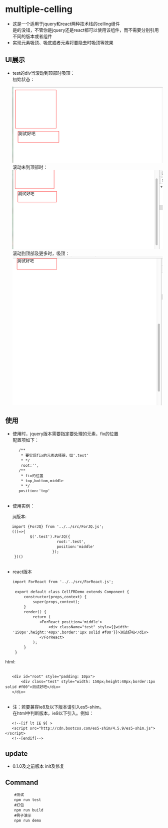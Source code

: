 # multiple-celling

-	这是一个适用于jquery和react两种技术栈的celling组件     
	是的没错，不管你是jquery还是react都可以使用该组件，而不需要分别引用不同的版本或者组件
-	实现元素吸顶、吸底或者元素将要隐去时吸顶等效果	  
  
## UI展示
 - test的div当滚动到顶部时吸顶：    
    初始状态：  
       
   <img src="./img/fix1.png" />      
   滚动未到顶部时：     
   
   <img src="./img/fix2.png" />       
   滚动到顶部及更多时，吸顶：  
   
   <img src="./img/fix3.png" />

## 使用

-	使用时，jquery版本需要指定要处理的元素，fix的位置     
	配置项如下：
 
 ```
       /**
        * 要实现fix的元素选择器，如'.test'
        * */
        root:'',
       /**
        * fix的位置
        * top,bottom,middle
        * */
       position:'top'
       
 ``` 
-	使用实例：    

 	jq版本:
 
 ```
 	import {ForJQ} from '../../src/ForJQ.js';
 	(()=>{
            $('.test').ForJQ({
            			root:'.test',
            			position:'middle'
            		  });
     })()
    
 ```     
-   react版本   
   
 	```
 	import ForReact from '../../src/ForReact.js';
     
     export default class CellFRDemo extends Component {
         constructor(props,context) {
             super(props,context);
         }
         render() {
             return (
                <ForReact position='middle'>
                    <div className="test" style={{width: '150px',height:'40px',border:'1px solid #f00'}}>测试好吧</div>
                </ForReact>
             );
         }
     }
 	```  
 	
 html:
 
 ```
 
    <div id="root" style="padding: 10px">
        <div class="test" style="width: 150px;height:40px;border:1px solid #f00">测试好吧</div>
    </div>
    
 ```
- 	注：若要兼容ie8及以下版本请引入es5-shim。    
   		在html中判断版本，ie9以下引入。例如：    
  
  ```
     <!--[if lt IE 9] >
     <script src="http://cdn.bootcss.com/es5-shim/4.5.9/es5-shim.js"></script>
     <!--[endif]-->
  
  ```
	
  
## update

   - 0.1.0及之前版本 init及修复 

## Command

```
	#测试	
	npm run test	
	#打包	
	npm run build	
	#例子演示	
	npm run demo	
```
